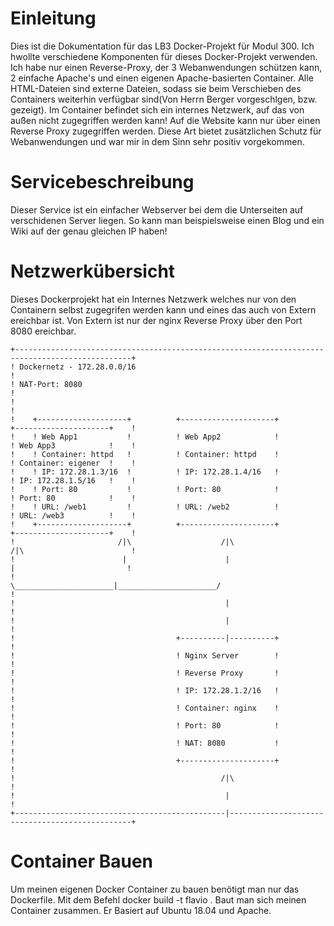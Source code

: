 # Einleitung
Dies ist die Dokumentation für das LB3 Docker-Projekt für Modul 300. Ich hwollte verschiedene Komponenten für dieses Docker-Projekt verwenden. Ich habe nur einen Reverse-Proxy, der 3 Webanwendungen schützen kann, 2 einfache Apache's und einen eigenen Apache-basierten Container. Alle HTML-Dateien sind externe Dateien, sodass sie beim Verschieben des Containers weiterhin verfügbar sind(Von Herrn Berger vorgeschlgen, bzw. gezeigt). Im Container befindet sich ein internes Netzwerk, auf das von außen nicht zugegriffen werden kann! Auf die Website kann nur über einen Reverse Proxy zugegriffen werden. Diese Art bietet zusätzlichen Schutz für Webanwendungen und war mir in dem Sinn sehr positiv vorgekommen.
# Servicebeschreibung
Dieser Service ist ein einfacher Webserver bei dem die Unterseiten auf verschidenen Server liegen. So kann man beispielsweise einen Blog und ein Wiki auf der genau gleichen IP haben!
# Netzwerkübersicht
Dieses Dockerprojekt hat ein Internes Netzwerk welches nur von den Containern selbst zugegrifen werden kann und eines das auch von Extern ereichbar ist. Von Extern ist nur der nginx Reverse Proxy über den Port 8080 ereichbar.


    +------------------------------------------------------------------------------------------------+
    ! Dockernetz - 172.28.0.0/16                                                                     !  
    ! NAT-Port: 8080                                                                                 !	
    !                                                                                                !	
    !    +--------------------+          +---------------------+          +---------------------+    !
    !    ! Web App1           !          ! Web App2            !          ! Web App3            !    !
    !    ! Container: httpd   !          ! Container: httpd    !          ! Container: eigener  !    !
    !    ! IP: 172.28.1.3/16  !          ! IP: 172.28.1.4/16   !          ! IP: 172.28.1.5/16   !    !
    !    ! Port: 80           !          ! Port: 80            !          ! Port: 80            !    !
    !    ! URL: /web1         !          ! URL: /web2          !          ! URL: /web3          !    !
    !    +--------------------+          +---------------------+          +---------------------+    !
    !                       /|\                    /|\                    /|\                        !
    !                        |                      |                      |                         !
    !                        \______________________|______________________/                         !
    !                                               |                                                !
    !                                               |                                                !
    !                                    +----------|----------+                                     !
    !                                    ! Nginx Server        !                                     !
    !                                    ! Reverse Proxy       !                                     !
    !                                    ! IP: 172.28.1.2/16   !                                     !
    !                                    ! Container: nginx    !                                     !
    !                                    ! Port: 80            !                                     !
    !                                    ! NAT: 8080           !                                     !
    !                                    +---------------------+                                     !
    !                                              /|\                                               !
    !                                               |                                                !
    +-----------------------------------------------|------------------------------------------------+
# Container Bauen
Um meinen eigenen Docker Container zu bauen benötigt man nur das Dockerfile. Mit dem Befehl docker build -t flavio . Baut man sich meinen Container zusammen. Er Basiert auf Ubuntu 18.04 und Apache.

